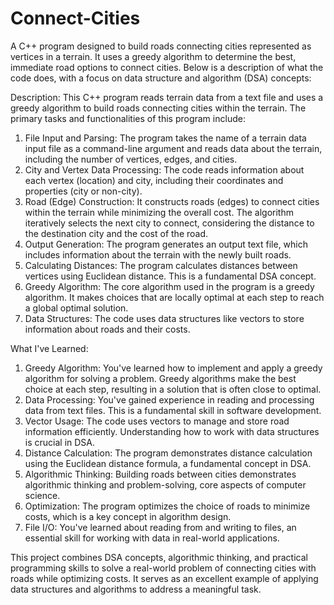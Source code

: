 # Connect-Cities
A  C++ program designed to build roads connecting cities represented as vertices in a terrain. It uses a greedy algorithm to determine the best, immediate road options to connect cities. Below is a description of what the code does, with a focus on data structure and algorithm (DSA) concepts:

Description:
This C++ program reads terrain data from a text file and uses a greedy algorithm to build roads connecting cities within the terrain. The primary tasks and functionalities of this program include:

1. File Input and Parsing: The program takes the name of a terrain data input file as a command-line argument and reads data about the terrain, including the number of vertices, edges, and cities.
2. City and Vertex Data Processing: The code reads information about each vertex (location) and city, including their coordinates and properties (city or non-city).
3. Road (Edge) Construction: It constructs roads (edges) to connect cities within the terrain while minimizing the overall cost. The algorithm iteratively selects the next city to connect, considering the distance to the destination city and the cost of the road.
4. Output Generation: The program generates an output text file, which includes information about the terrain with the newly built roads.
5. Calculating Distances: The program calculates distances between vertices using Euclidean distance. This is a fundamental DSA concept.
6. Greedy Algorithm: The core algorithm used in the program is a greedy algorithm. It makes choices that are locally optimal at each step to reach a global optimal solution.
7. Data Structures: The code uses data structures like vectors to store information about roads and their costs.

What I've Learned:
1. Greedy Algorithm: You've learned how to implement and apply a greedy algorithm for solving a problem. Greedy algorithms make the best choice at each step, resulting in a solution that is often close to optimal.
2. Data Processing: You've gained experience in reading and processing data from text files. This is a fundamental skill in software development.
3. Vector Usage: The code uses vectors to manage and store road information efficiently. Understanding how to work with data structures is crucial in DSA.
4. Distance Calculation: The program demonstrates distance calculation using the Euclidean distance formula, a fundamental concept in DSA.
5. Algorithmic Thinking: Building roads between cities demonstrates algorithmic thinking and problem-solving, core aspects of computer science.
6. Optimization: The program optimizes the choice of roads to minimize costs, which is a key concept in algorithm design.
7. File I/O: You've learned about reading from and writing to files, an essential skill for working with data in real-world applications.

This project combines DSA concepts, algorithmic thinking, and practical programming skills to solve a real-world problem of connecting cities with roads while optimizing costs. It serves as an excellent example of applying data structures and algorithms to address a meaningful task.
